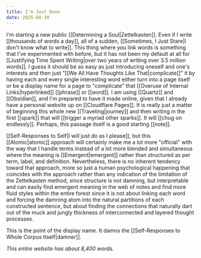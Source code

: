 ```yaml
---
title: I'm Just Done
date: 2025-08-30
---
```

I'm starting a new public [[Determining a Soul|Zettelkasten]]. Even if I write [[thousands of words a day]], all of a sudden, [[Sometimes, I Just Stare|I don't know what to write]]. This thing where you link words is something that I've experimented with before, but it has not been my default at all for [[Justifying Time Spent Writing|over two years of writing over 3.5 million words]]. I guess it should be as easy as just introducing oneself and one's interests and then just "[[We All Have Thoughts Like That|complicate]]" it by having each and every single interesting word either turn into a page itself or be a display name for a page to "complicate" that [[Overuse of Internal Links|hyperlinked]] [[phrase]] or [[word]]. I am using [[Quartz]] and [[Obsidian]], and I'm prepared to have it made online, given that I already have a personal website up on [[Cloudflare Pages]]. It is really just a matter of beginning this whole new [[Traveling|journey]] and then writing in the first [[spark]] that will [[trigger a myriad other sparks]]. It will [[chug on endlessly]]. Perhaps, this passage itself is a good starting [[note]].

[[Self-Responses to Self|I will just do as I please]], but this [[Atomic|atomic]] approach will certainly make me a lot more "official" with the way that I handle terms instead of a lot more blended and simultaneous where the meaning is [[Emergent|emergent]] rather than structured as per term, label, and definition. Nevertheless, there is no inherent tendency toward that approach, more so just a human psychological happening that coincides with the approach rather than any indication of the limitation of the Zettelkasten method, since structure is not damning, but interpretable and can easily find emergent meaning in the web of notes and find more fluid styles within the entire forest since it is not about linking each word and forcing the damning atom into the natural partitions of each constructed sentence, but about finding the connections that naturally dart out of the muck and jungly thickness of interconnected and layered thought processes.

This is the point of the display name. It damns the [[Self-Responses to Whole Corpus Itself|damner]].

*This entire website has about 8,400 words.*